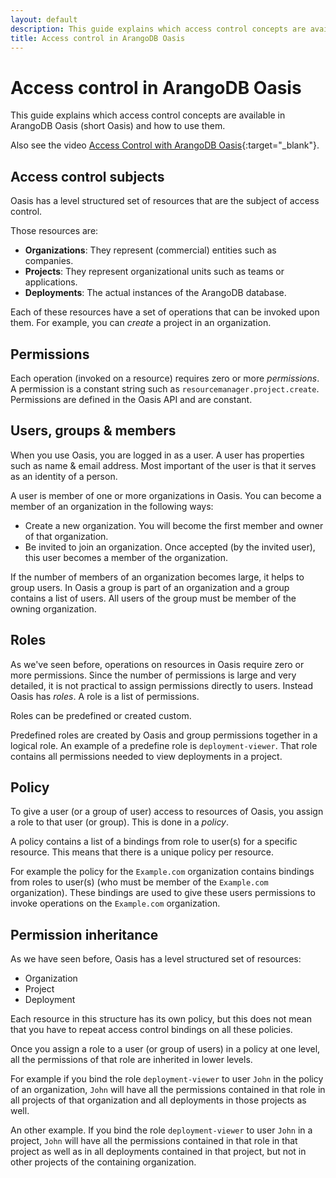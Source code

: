 ```yaml
---
layout: default
description: This guide explains which access control concepts are available in Oasis and how to use them.
title: Access control in ArangoDB Oasis
---
```

# Access control in ArangoDB Oasis

This guide explains which access control concepts are available in
ArangoDB Oasis (short Oasis) and how to use them.

Also see the video
[Access Control with ArangoDB Oasis](https://www.youtube.com/watch?v=nhg1Y39JZF8&list=PL0tn-TSss6NWH3DNyF96Zbz8LQ0OaFmvS&index=7&t=0s){:target="_blank"}.

## Access control subjects

Oasis has a level structured set of resources that are the subject of
access control.

Those resources are:

- **Organizations**: They represent (commercial) entities such as companies.
- **Projects**: They represent organizational units such as teams or applications.
- **Deployments**: The actual instances of the ArangoDB database.

Each of these resources have a set of operations that can be invoked upon them.
For example, you can *create* a project in an organization.

## Permissions

Each operation (invoked on a resource) requires zero or more *permissions*.
A permission is a constant string such as `resourcemanager.project.create`.
Permissions are defined in the Oasis API and are constant.

## Users, groups & members

When you use Oasis, you are logged in as a user.
A user has properties such as name & email address.
Most important of the user is that it serves as an identity of a person.

A user is member of one or more organizations in Oasis.
You can become a member of an organization in the following ways:

- Create a new organization. You will become the first member and owner of that
  organization.
- Be invited to join an organization. Once accepted (by the invited user), this
  user becomes a member of the organization.

If the number of members of an organization becomes large, it helps to group
users. In Oasis a group is part of an organization and a group contains
a list of users. All users of the group must be member of the owning organization.

## Roles

As we've seen before, operations on resources in Oasis require zero or more
permissions. Since the number of permissions is large and very detailed, it is
not practical to assign permissions directly to users. Instead Oasis has
*roles*. A role is a list of permissions.

Roles can be predefined or created custom.

Predefined roles are created by Oasis and group permissions together in a
logical role. An example of a predefine role is `deployment-viewer`. That role
contains all permissions needed to view deployments in a project.

## Policy

To give a user (or a group of user) access to resources of Oasis,
you assign a role to that user (or group). This is done in a *policy*.

A policy contains a list of a bindings from role to user(s) for a specific
resource. This means that there is a unique policy per resource.

For example the policy for the `Example.com` organization contains bindings
from roles to user(s) (who must be member of the `Example.com` organization).
These bindings are used to give these users permissions to invoke operations
on the `Example.com` organization.

## Permission inheritance

As we have seen before, Oasis has a level structured set of resources:

- Organization
- Project
- Deployment

Each resource in this structure has its own policy, but this does not
mean that you have to repeat access control bindings on all these policies.

Once you assign a role to a user (or group of users) in a policy at one level,
all the permissions of that role are inherited in lower levels.

For example if you bind the role `deployment-viewer` to user `John` in the
policy of an organization, `John` will have all the permissions contained in
that role in all projects of that organization and all deployments in those
projects as well.

An other example. If you bind the role `deployment-viewer` to user `John`
in a project, `John` will have all the permissions contained in that role in
that project as well as in all deployments contained in that project, but not
in other projects of the containing organization.
